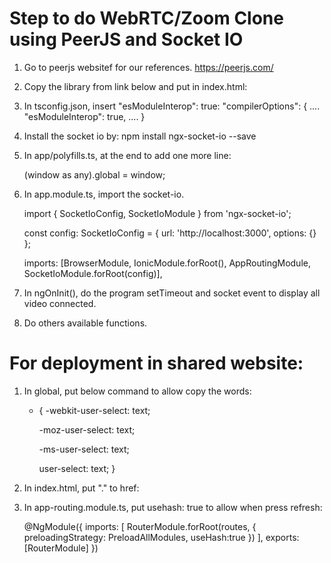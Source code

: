 
# Step to do WebRTC/Zoom Clone using PeerJS and Socket IO

1. Go to peerjs websitef for our references.
https://peerjs.com/

2. Copy the library from link below and put in index.html:
    <script src="https://unpkg.com/peerjs@1.3.1/dist/peerjs.min.js"></script>

3. In tsconfig.json, insert "esModuleInterop": true:
    "compilerOptions": {
        ....
        "esModuleInterop": true,
        ....
    }

4. Install the socket io by:
   npm install ngx-socket-io --save

5. In app/polyfills.ts, at the end to add one more line:

    (window as any).global = window;

6. In app.module.ts, import the socket-io.

    import { SocketIoConfig, SocketIoModule } from 'ngx-socket-io';

    const config: SocketIoConfig = { url: 'http://localhost:3000', options: {} };

    imports: [BrowserModule, IonicModule.forRoot(), AppRoutingModule, SocketIoModule.forRoot(config)],

7. In ngOnInit(), do the program setTimeout and socket event to display all video connected.

8. Do others available functions.

# For deployment in shared website:

1. In global, put below command to allow copy the words:
    
    * {
        -webkit-user-select: text;
        
        -moz-user-select: text;
        
        -ms-user-select: text;
        
        user-select: text; 
    }

2. In index.html,  put "." to href:
    <base href="./" />

3. In app-routing.module.ts, put usehash: true to allow when press refresh:

    @NgModule({
    imports: [
        RouterModule.forRoot(routes, { preloadingStrategy: PreloadAllModules, useHash:true })
    ],
    exports: [RouterModule]
    })